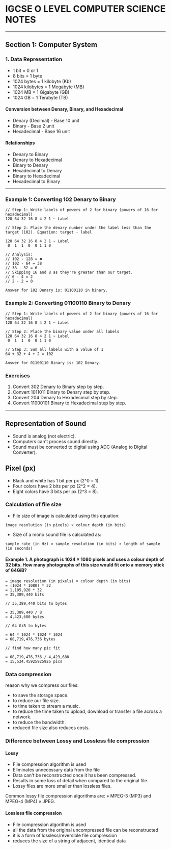 # IGCSE O LEVEL COMPUTER SCIENCE NOTES

---

## Section 1: Computer System

### 1. Data Representation

- 1 bit = 0 or 1
- 8 bits = 1 byte
- 1024 bytes = 1 kilobyte (Kb)
- 1024 kilobytes = 1 Megabyte (MB)
- 1024 MB = 1 Gigabyte (GB)
- 1024 GB = 1 Terabyte (TB)

#### Conversion between Denary, Binary, and Hexadecimal

- Denary (Decimal) - Base 10 unit
- Binary - Base 2 unit
- Hexadecimal - Base 16 unit

#### Relationships

- Denary to Binary
- Denary to Hexadecimal
- Binary to Denary
- Hexadecimal to Denary
- Binary to Hexadecimal
- Hexadecimal to Binary

---

### Example 1: Converting 102 Denary to Binary

```
// Step 1: Write labels of powers of 2 for binary (powers of 16 for hexadecimal)
128 64 32 16 8 4 2 1 ~ Label

// Step 2: Place the denary number under the label less than the target (102). Equation: target - label

128 64 32 16 8 4 2 1 ~ Label
 0  1  1  0  0 1 1 0

// Analysis:
// 102 - 128 = ❌
// 102 - 64 = 38
// 38 - 32 = 6
// Skipping 16 and 8 as they're greater than our target.
// 6 - 4 = 2
// 2 - 2 = 0

Answer for 102 Denary is: 01100110 in binary.
```

### Example 2: Converting 01100110 Binary to Denary

```
// Step 1: Write labels of powers of 2 for binary (powers of 16 for hexadecimal)
128 64 32 16 8 4 2 1 ~ Label

// Step 2: Place the binary value under all labels
128 64 32 16 8 4 2 1 ~ Label
 0  1  1  0  0 1 1 0

// Step 3: Sum all labels with a value of 1
64 + 32 + 4 + 2 = 102

Answer for 01100110 Binary is: 102 Denary.
```

### Exercises

1. Convert 302 Denary to Binary step by step.
2. Convert 1011011 Binary to Denary step by step.
3. Convert 204 Denary to Hexadecimal step by step.
4. Convert 11000101 Binary to Hexadecimal step by step.

---

## Representation of Sound

- Sound is analog (not electric).
- Computers can't process sound directly.
- Sound must be converted to digital using ADC (Analog to Digital Converter).

## Pixel (px)

- Black and white has 1 bit per px (2^0 = 1).
- Four colors have 2 bits per px (2^2 = 4).
- Eight colors have 3 bits per px (2^3 = 8).

### Calculation of file size

- File size of image is calculated using this equation:

```less
image resolution (in pixels) × colour depth (in bits)
```

- Size of a mono sound file is calculated as:

```less
sample rate (in Hz) × sample resolution (in bits) × length of sample (in seconds)
```

#### Example 1. A photograph is 1024 × 1080 pixels and uses a colour depth of 32 bits. How many photographs of this size would fit onto a memory stick of 64GiB?

```less
= image resolution (in pixels) × colour depth (in bits)
= (1024 * 1080) * 32
= 1,105,920 * 32
= 35,389,440 bits

// 35,389,440 bits to bytes

= 35,389,440 / 8
= 4,423,680 bytes

// 64 GiB to bytes

= 64 * 1024 * 1024 * 1024
= 68,719,476,736 bytes

// find how many pic fit

= 68,719,476,736 / 4,423,680
= 15,534.45925925926 pics

```

### Data compression

reason why we compress our files:

- to save the storage space.
- to reduce our file size.
- to time taken to stream a music.
- to reduce the time taken to upload, download or transfer a file across a network.
- to reduce the bandwidth.
- reduced file size also reduces costs.

### Difference between Lossy and Lossless file compression

#### Lossy

- File compression algorithm is used
- Eliminates unnecessary data from the file
- Data can't be reconstructed once it has been compressed.
- Results in some loss of detail when compared to the original file.
- Lossy files are more smaller than lossless files.

Common lossy file compression algorithms are:
» MPEG-3 (MP3) and MPEG-4 (MP4)
» JPEG.

#### Lossless file compression

- File compression algorithm is used
- all the data from the original uncompressed file can be
  reconstructed
- it is a form of lossless/reversible file compression
- reduces the size of a string of adjacent, identical data
